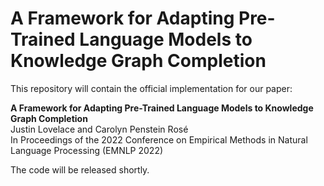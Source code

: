 # A Framework for Adapting Pre-Trained Language Models to Knowledge Graph Completion

This repository will contain the official implementation for our paper:

**A Framework for Adapting Pre-Trained Language Models to Knowledge Graph Completion** \
Justin Lovelace and Carolyn Penstein Rosé \
In Proceedings of the 2022 Conference on Empirical Methods in Natural Language Processing (EMNLP 2022) 

The code will be released shortly.

